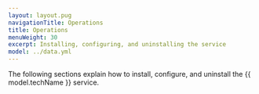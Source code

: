 ```yaml
---
layout: layout.pug
navigationTitle: Operations
title: Operations
menuWeight: 30
excerpt: Installing, configuring, and uninstalling the service
model: ../data.yml
---
```


The following sections explain how to install, configure, and uninstall the {{ model.techName }} service.
